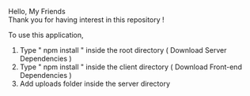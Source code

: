Hello, My Friends  
Thank you for having interest in this repository !

To use this application,

1. Type " npm install " inside the root directory ( Download Server Dependencies )
2. Type " npm install " inside the client directory ( Download Front-end Dependencies )
3. Add uploads folder inside the server directory
